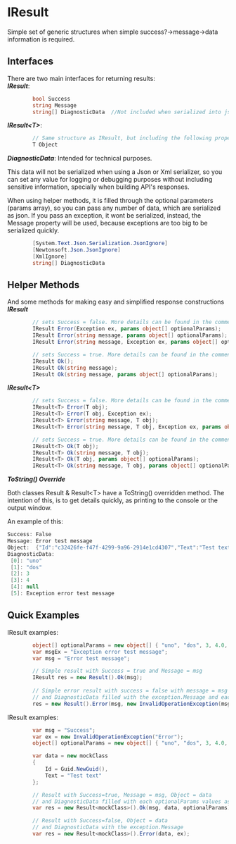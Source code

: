 # IResult
Simple set of generic structures when simple success?->message->data information is required.

## Interfaces   
There are two main interfaces for returning results:\
***IResult***: 
```cs
        bool Success            
        string Message        
        string[] DiagnosticData  //Not included when serialized into json or xml representation. Just for debugging purposes
```
***IResult\<T>***:
```cs
        // Same structure as IResult, but including the following property
        T Object 
```

***DiagnosticData***: Intended for technical purposes.  

This data will not be serialized when using a Json or Xml serializer, so you can set any value for logging or debugging purposes without including sensitive information, specially when building API's responses.

When using helper methods, it is filled through the optional parameters (params array), so you can pass any number of data, which are serialized as json. If you pass an exception, it wont be serialized, instead, the Message property will be used, because exceptions are too big to be serialized quickly.

```cs
        [System.Text.Json.Serialization.JsonIgnore]
        [Newtonsoft.Json.JsonIgnore]
        [XmlIgnore]
        string[] DiagnosticData
```

## Helper Methods
And some methods for making easy and simplified response constructions \
***IResult***
```cs
        // sets Success = false. More details can be found in the comments in the source code or via intellisense
        IResult Error(Exception ex, params object[] optionalParams);    
        IResult Error(string message, params object[] optionalParams);    
        IResult Error(string message, Exception ex, params object[] optionalParams); 

        // sets Success = true. More details can be found in the comments in the source code or via intellisense
        IResult Ok();
        IResult Ok(string message);
        IResult Ok(string message, params object[] optionalParams);
```
***IResult\<T>***
```cs
        // sets Success = false. More details can be found in the comments in the source code or via intellisense
        IResult<T> Error(T obj);
        IResult<T> Error(T obj, Exception ex);
        IResult<T> Error(string message, T obj);
        IResult<T> Error(string message, T obj, Exception ex, params object[] optionalParams);

        // sets Success = true. More details can be found in the comments in the source code or via intellisense
        IResult<T> Ok(T obj);
        IResult<T> Ok(string message, T obj);
        IResult<T> Ok(T obj, params object[] optionalParams);
        IResult<T> Ok(string message, T obj, params object[] optionalParams);
```
***ToString() Override***

Both classes Result & Result\<T> have a ToString() overridden method. 
The intention of this, is to get details quickly, as printing to the console or the output window.

An example of this:
```cs
Success: False
Message: Error test message
Object:  {"Id":"c32426fe-f47f-4299-9a96-2914e1cd4307","Text":"Test text"}
DiagnosticData: 
 [0]: "uno"
 [1]: "dos"
 [2]: 3
 [3]: 4
 [4]: null
 [5]: Exception error test message
 ```

## Quick Examples
IResult examples: 
```cs
        object[] optionalParams = new object[] { "uno", "dos", 3, 4.0, null };
        var msgEx = "Exception error test message";
        var msg = "Error test message";

        // Simple result with Success = true and Message = msg
        IResult res = new Result().Ok(msg);
        
        // Simple error result with success = false with message = msg
        // and DiagnosticData filled with the exception.Message and each optionalParams values as Json data.
        res = new Result().Error(msg, new InvalidOperationException(msgEx), optionalParams);    
```

IResult<T> examples: 
```cs           
        var msg = "Success";
        var ex = new InvalidOperationException("Error");
        object[] optionalParams = new object[] { "uno", "dos", 3, 4.0, null };

        var data = new mockClass
        {
            Id = Guid.NewGuid(),
            Text = "Test text"
        };

        // Result with Success=true, Message = msg, Object = data
        // and DiagnosticData filled with each optionalParams values as Json data.
        var res = new Result<mockClass>().Ok(msg, data, optionalParams);

        // Result with Success=false, Object = data
        // and DiagnosticData with the exception.Message
        var res = new Result<mockClass>().Error(data, ex);            
```